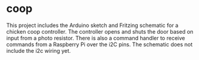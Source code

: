 # coop
This project includes the Arduino sketch and Fritzing schematic for a chicken coop controller.  The controller opens and shuts the door based on input from a photo resistor.  There is also a command handler to receive commands from a Raspberry Pi over the i2C pins.  The schematic does not include the i2c wiring yet.
